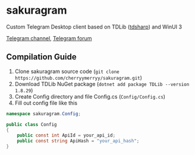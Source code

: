 # sakuragram

Custom Telegram Desktop client based on TDLib ([tdsharp](https://github.com/egramtel/tdsharp)) and WinUI 3

[Telegram channel](https://t.me/sakuragram), [Telegram forum](https://t.me/sakuragramchat)

## Compilation Guide
1. Clone sakuragram source code (`git clone https://github.com/cherryymerryy/sakuragram.git`)
2. Download TDLib NuGet package (`dotnet add package TDLib --version 1.8.29`)
3. Create Config directory and file Config.cs (`Config/Config.cs`)
4. Fill out config file like this
```c#
namespace sakuragram.Config;

public class Config
{
    public const int ApiId = your_api_id;
    public const string ApiHash = "your_api_hash";
}
```
